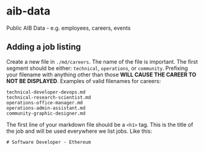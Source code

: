 # aib-data

Public AIB Data - e.g. employees, careers, events

## Adding a job listing

Create a new file in `./md/careers`. The name of the file is important. The first segment should be either: `technical`, `operations`, or `community`. Prefixing your filename with anything other than those **WILL CAUSE THE CAREER TO NOT BE DISPLAYED**. Examples of valid filenames for careers:

    technical-developer-devops.md
    technical-research-scientist.md
    operations-office-manager.md
    operations-admin-assistant.md
    community-graphic-designer.md

The first line of your markdown file should be a `<h1>` tag. This is the title of the job and will be used everywhere we list jobs. Like this:

    # Software Developer - Ethereum
